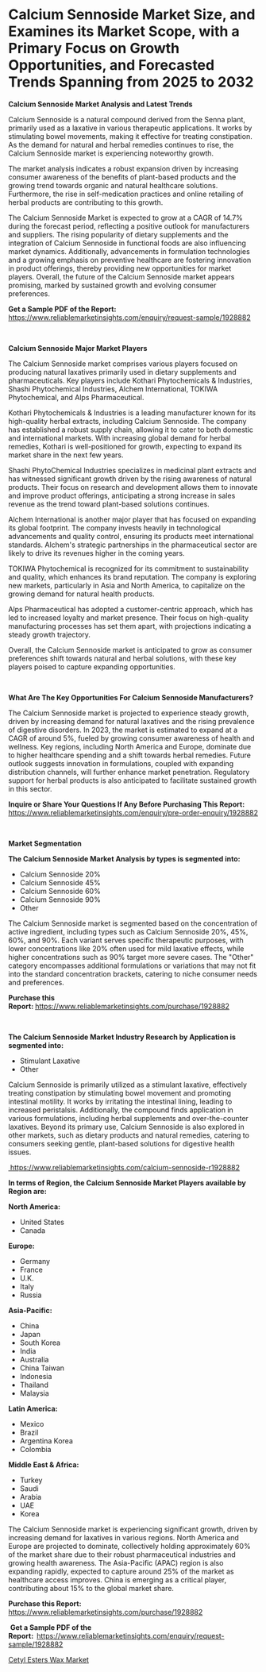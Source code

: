 <p><h1>Calcium Sennoside Market Size, and Examines its Market Scope, with a Primary Focus on Growth Opportunities, and Forecasted Trends Spanning from 2025 to 2032</h1></p><p><strong>Calcium Sennoside Market Analysis and Latest Trends</strong></p>
<p><p>Calcium Sennoside is a natural compound derived from the Senna plant, primarily used as a laxative in various therapeutic applications. It works by stimulating bowel movements, making it effective for treating constipation. As the demand for natural and herbal remedies continues to rise, the Calcium Sennoside market is experiencing noteworthy growth.</p><p>The market analysis indicates a robust expansion driven by increasing consumer awareness of the benefits of plant-based products and the growing trend towards organic and natural healthcare solutions. Furthermore, the rise in self-medication practices and online retailing of herbal products are contributing to this growth. </p><p>The Calcium Sennoside Market is expected to grow at a CAGR of 14.7% during the forecast period, reflecting a positive outlook for manufacturers and suppliers. The rising popularity of dietary supplements and the integration of Calcium Sennoside in functional foods are also influencing market dynamics. Additionally, advancements in formulation technologies and a growing emphasis on preventive healthcare are fostering innovation in product offerings, thereby providing new opportunities for market players. Overall, the future of the Calcium Sennoside market appears promising, marked by sustained growth and evolving consumer preferences.</p></p>
<p><strong>Get a Sample PDF of the Report:&nbsp;</strong> <a href="https://www.reliablemarketinsights.com/enquiry/request-sample/1928882?utm_campaign=1887&utm_medium=2&utm_source=Github&utm_content=ia&utm_term=16012025&utm_id=calcium-sennoside">https://www.reliablemarketinsights.com/enquiry/request-sample/1928882</a></p>
<p>&nbsp;</p>
<p><strong>Calcium Sennoside Major Market Players</strong></p>
<p><p>The Calcium Sennoside market comprises various players focused on producing natural laxatives primarily used in dietary supplements and pharmaceuticals. Key players include Kothari Phytochemicals & Industries, Shashi Phytochemical Industries, Alchem International, TOKIWA Phytochemical, and Alps Pharmaceutical.</p><p>Kothari Phytochemicals & Industries is a leading manufacturer known for its high-quality herbal extracts, including Calcium Sennoside. The company has established a robust supply chain, allowing it to cater to both domestic and international markets. With increasing global demand for herbal remedies, Kothari is well-positioned for growth, expecting to expand its market share in the next few years.</p><p>Shashi PhytoChemical Industries specializes in medicinal plant extracts and has witnessed significant growth driven by the rising awareness of natural products. Their focus on research and development allows them to innovate and improve product offerings, anticipating a strong increase in sales revenue as the trend toward plant-based solutions continues.</p><p>Alchem International is another major player that has focused on expanding its global footprint. The company invests heavily in technological advancements and quality control, ensuring its products meet international standards. Alchem's strategic partnerships in the pharmaceutical sector are likely to drive its revenues higher in the coming years.</p><p>TOKIWA Phytochemical is recognized for its commitment to sustainability and quality, which enhances its brand reputation. The company is exploring new markets, particularly in Asia and North America, to capitalize on the growing demand for natural health products.</p><p>Alps Pharmaceutical has adopted a customer-centric approach, which has led to increased loyalty and market presence. Their focus on high-quality manufacturing processes has set them apart, with projections indicating a steady growth trajectory.</p><p>Overall, the Calcium Sennoside market is anticipated to grow as consumer preferences shift towards natural and herbal solutions, with these key players poised to capture expanding opportunities.</p></p>
<p>&nbsp;</p>
<p><strong>What Are The Key Opportunities For Calcium Sennoside Manufacturers?</strong></p>
<p><p>The Calcium Sennoside market is projected to experience steady growth, driven by increasing demand for natural laxatives and the rising prevalence of digestive disorders. In 2023, the market is estimated to expand at a CAGR of around 5%, fueled by growing consumer awareness of health and wellness. Key regions, including North America and Europe, dominate due to higher healthcare spending and a shift towards herbal remedies. Future outlook suggests innovation in formulations, coupled with expanding distribution channels, will further enhance market penetration. Regulatory support for herbal products is also anticipated to facilitate sustained growth in this sector.</p></p>
<p><strong>Inquire or Share Your Questions If Any Before Purchasing This Report:</strong> <a href="https://www.reliablemarketinsights.com/enquiry/pre-order-enquiry/1928882?utm_campaign=1887&utm_medium=2&utm_source=Github&utm_content=ia&utm_term=16012025&utm_id=calcium-sennoside">https://www.reliablemarketinsights.com/enquiry/pre-order-enquiry/1928882</a></p>
<p>&nbsp;</p>
<p><strong>Market Segmentation</strong></p>
<p><strong>The Calcium Sennoside Market Analysis by types is segmented into:</strong></p>
<p><ul><li>Calcium Sennoside 20%</li><li>Calcium Sennoside 45%</li><li>Calcium Sennoside 60%</li><li>Calcium Sennoside 90%</li><li>Other</li></ul></p>
<p><p>The Calcium Sennoside market is segmented based on the concentration of active ingredient, including types such as Calcium Sennoside 20%, 45%, 60%, and 90%. Each variant serves specific therapeutic purposes, with lower concentrations like 20% often used for mild laxative effects, while higher concentrations such as 90% target more severe cases. The "Other" category encompasses additional formulations or variations that may not fit into the standard concentration brackets, catering to niche consumer needs and preferences.</p></p>
<p><strong>Purchase this Report:&nbsp;</strong><a href="https://www.reliablemarketinsights.com/purchase/1928882?utm_campaign=1887&utm_medium=2&utm_source=Github&utm_content=ia&utm_term=16012025&utm_id=calcium-sennoside">https://www.reliablemarketinsights.com/purchase/1928882</a></p>
<p>&nbsp;</p>
<p><strong>The Calcium Sennoside Market Industry Research by Application is segmented into:</strong></p>
<p><ul><li>Stimulant Laxative</li><li>Other</li></ul></p>
<p><p>Calcium Sennoside is primarily utilized as a stimulant laxative, effectively treating constipation by stimulating bowel movement and promoting intestinal motility. It works by irritating the intestinal lining, leading to increased peristalsis. Additionally, the compound finds application in various formulations, including herbal supplements and over-the-counter laxatives. Beyond its primary use, Calcium Sennoside is also explored in other markets, such as dietary products and natural remedies, catering to consumers seeking gentle, plant-based solutions for digestive health issues.</p></p>
<p><a href="https://www.reliablemarketinsights.com/calcium-sennoside-r1928882?utm_campaign=1887&utm_medium=2&utm_source=Github&utm_content=ia&utm_term=16012025&utm_id=calcium-sennoside">&nbsp;https://www.reliablemarketinsights.com/calcium-sennoside-r1928882</a></p>
<p><strong>In terms of Region, the Calcium Sennoside Market Players available by Region are:</strong></p>
<p>
    <p> <strong> North America: </strong>
        <ul>
            <li>United States</li>
            <li>Canada</li>
        </ul>
        </p> 
    <p> <strong> Europe: </strong>
        <ul>
            <li>Germany</li>
            <li>France</li>
            <li>U.K.</li>
            <li>Italy</li>
            <li>Russia</li>
        </ul>
        </p> 
    <p> <strong> Asia-Pacific: </strong>
        <ul>
            <li>China</li>
            <li>Japan</li>
            <li>South Korea</li>
            <li>India</li>
            <li>Australia</li>
            <li>China Taiwan</li>
            <li>Indonesia</li>
            <li>Thailand</li>
            <li>Malaysia</li>
        </ul>
        </p> 
    <p> <strong> Latin America: </strong>
        <ul>
            <li>Mexico</li>
            <li>Brazil</li>
            <li>Argentina Korea</li>
            <li>Colombia</li>
        </ul>
        </p> 
    <p> <strong> Middle East & Africa: </strong>
        <ul>
            <li>Turkey</li>
            <li>Saudi</li>
            <li>Arabia</li>
            <li>UAE</li>
            <li>Korea</li>
        </ul>
    </p>
    </p>
<p><p>The Calcium Sennoside market is experiencing significant growth, driven by increasing demand for laxatives in various regions. North America and Europe are projected to dominate, collectively holding approximately 60% of the market share due to their robust pharmaceutical industries and growing health awareness. The Asia-Pacific (APAC) region is also expanding rapidly, expected to capture around 25% of the market as healthcare access improves. China is emerging as a critical player, contributing about 15% to the global market share.</p></p>
<p><strong>Purchase this Report: </strong><a href="https://www.reliablemarketinsights.com/purchase/1928882?utm_campaign=1887&utm_medium=2&utm_source=Github&utm_content=ia&utm_term=16012025&utm_id=calcium-sennoside">https://www.reliablemarketinsights.com/purchase/1928882</a></p>
<p>&nbsp;<strong>Get a Sample PDF of the Report:&nbsp;&nbsp;</strong><a href="https://www.reliablemarketinsights.com/enquiry/request-sample/1928882?utm_campaign=1887&utm_medium=2&utm_source=Github&utm_content=ia&utm_term=16012025&utm_id=calcium-sennoside">https://www.reliablemarketinsights.com/enquiry/request-sample/1928882</a></p>
<p><strong></strong></p>
<p><p><a href="https://github.com/julyju69/Market-Research-Report-List-5/blob/main/cetyl-esters-wax-market.md?utm_campaign=1887&utm_medium=2&utm_source=Github&utm_content=ia&utm_term=16012025&utm_id=calcium-sennoside">Cetyl Esters Wax Market</a></p></p>